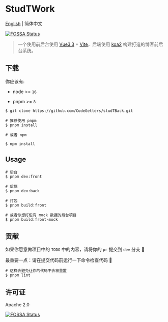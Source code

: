 # StudTWork

[English](./README.md) | 简体中文

[![FOSSA Status](https://app.fossa.com/api/projects/git%2Bgithub.com%2FCodeGetters%2FstudTBack.svg?type=shield)](https://app.fossa.com/projects/git%2Bgithub.com%2FCodeGetters%2FstudTBack?ref=badge_shield)

> 一个使用前后台使用 [Vue3.3](https://github.com/vuejs/core) + [Vite](https://github.com/element-plus/element-plus)，后端使用 [koa2](https://github.com/koajs/koa) 构建打造的博客前后台系统。

## 下载

你应该有:

- node >= `16`

- pnpm >= `8`

```shell
$ git clone https://github.com/CodeGetters/studTBack.git

# 推荐使用 pnpm
$ pnpm install

# 或者 npm

$ npm install
```

## Usage

```shell
# 后台
$ pnpm dev:front

# 后端
$ pnpm dev:back

# 打包
$ pnpm build:front

# 或者你想打包有 mock 数据的后台项目
$ pnpm build:front-mock
```

## 贡献

如果你愿意做项目中的 `TODO` 中的内容，请将你的 `pr` 提交到 `dev` 分支 👀

最重要一点：请在提交代码前运行一下命令检查代码 🤞

```shell
# 这样会避免让你的代码不会被重置
$ pnpm lint
```

## 许可证

Apache 2.0

[![FOSSA Status](https://app.fossa.com/api/projects/git%2Bgithub.com%2FCodeGetters%2FstudTBack.svg?type=large)](https://app.fossa.com/projects/git%2Bgithub.com%2FCodeGetters%2FstudTBack?ref=badge_large)
